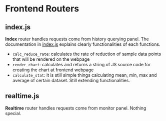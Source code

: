 # Frontend Routers

## index.js

**Index** router handles requests come from history querying panel. The documentation in [index.js](https://github.com/AD1024/lotus-leaf-frontend/blob/master/routes/index.js) explains clearly functionalities of each functions. 

- `calc_reduce_rate`: calculates the rate of reduction of sample data points that will be rendered on the webpage
- `render_chart`: calculates and returns a string of JS source code for creating the chart at frontend webpage
- `calculate_stat`: it is still simple things calculating mean, min, max and average of certain dataset. Still extending functionalities. 

## realtime.js

**Realtime** router handles requests come from monitor panel. Nothing special.